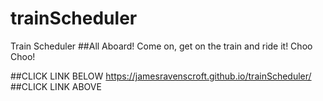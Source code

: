 # trainScheduler
Train Scheduler
##All Aboard! 
Come on, get on the train and ride it! Choo Choo!


##CLICK LINK BELOW
https://jamesravenscroft.github.io/trainScheduler/
##CLICK LINK ABOVE
